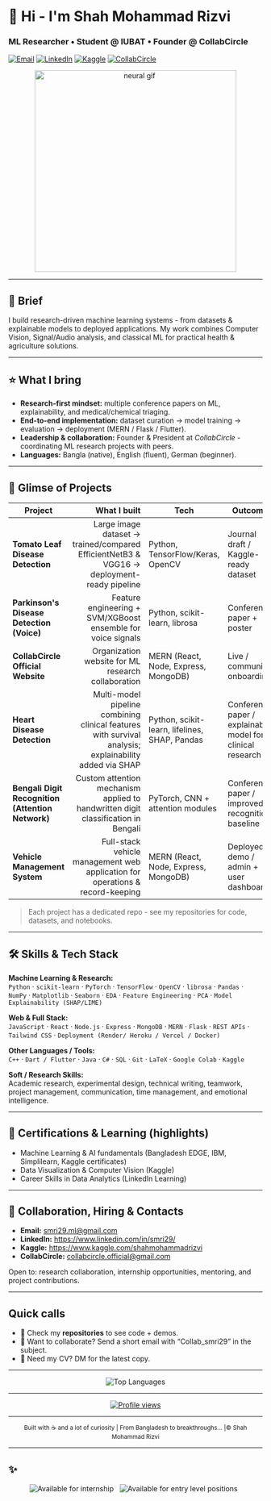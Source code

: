 # 👋 Hi - I'm **Shah Mohammad Rizvi**  
### ML Researcher • Student @ IUBAT • Founder @ CollabCircle

[![Email](https://img.shields.io/badge/Email-smri29.ml%40gmail.com-blue?style=flat&logo=gmail&logoColor=white)](mailto:smri29.ml@gmail.com)
[![LinkedIn](https://img.shields.io/badge/LinkedIn-smri29-blue?style=flat&logo=linkedin)](https://www.linkedin.com/in/smri29/)
[![Kaggle](https://img.shields.io/badge/Kaggle-shahmohammadrizvi-orange?style=flat&logo=kaggle)](https://www.kaggle.com/shahmohammadrizvi)
[![CollabCircle](https://img.shields.io/badge/LinkedIn-CollabCircleOfficial-blue?style=flat&logo=linkedin)](https://www.linkedin.com/company/collabcircle-official/)

<p align="center">
  <img src="https://github.com/smri29/smri29/blob/main/neural.gif" alt="neural gif" width="400" />
</p>

---

## 🔭 Brief
I build research-driven machine learning systems - from datasets & explainable models to deployed applications. My work combines Computer Vision, Signal/Audio analysis, and classical ML for practical health & agriculture solutions.

---

## ⭐ What I bring
- **Research-first mindset:** multiple conference papers on ML, explainability, and medical/chemical triaging.  
- **End-to-end implementation:** dataset curation → model training → evaluation → deployment (MERN / Flask / Flutter).  
- **Leadership & collaboration:** Founder & President at *CollabCircle* - coordinating ML research projects with peers.  
- **Languages:** Bangla (native), English (fluent), German (beginner).

---

## 🚀 Glimse of Projects
| Project | What I built | Tech | Outcome |
|---|---:|---|---|
| **Tomato Leaf Disease Detection** | Large image dataset → trained/compared EfficientNetB3 & VGG16 → deployment-ready pipeline | Python, TensorFlow/Keras, OpenCV | Journal draft / Kaggle-ready dataset |
| **Parkinson's Disease Detection (Voice)** | Feature engineering + SVM/XGBoost ensemble for voice signals | Python, scikit-learn, librosa | Conference paper + poster |
| **CollabCircle Official Website** | Organization website for ML research collaboration | MERN (React, Node, Express, MongoDB) | Live / community onboarding |
| **Heart Disease Detection** | Multi-model pipeline combining clinical features with survival analysis; explainability added via SHAP | Python, scikit-learn, lifelines, SHAP, Pandas | Conference paper / explainable model for clinical research |
| **Bengali Digit Recognition (Attention Network)** | Custom attention mechanism applied to handwritten digit classification in Bengali | PyTorch, CNN + attention modules | Conference paper / improved recognition baseline |
| **Vehicle Management System** | Full-stack vehicle management web application for operations & record-keeping | MERN (React, Node, Express, MongoDB) | Deployed demo / admin + user dashboards |

> Each project has a dedicated repo - see my repositories for code, datasets, and notebooks.

---

## 🛠️ Skills & Tech Stack

**Machine Learning & Research:**  
`Python` · `scikit-learn` · `PyTorch` · `TensorFlow` · `OpenCV` · `librosa` · `Pandas` · `NumPy` · `Matplotlib` · `Seaborn` · `EDA` · `Feature Engineering` · `PCA` · `Model Explainability (SHAP/LIME)`

**Web & Full Stack:**  
`JavaScript` · `React` · `Node.js` · `Express` · `MongoDB` · `MERN` · `Flask` · `REST APIs` · `Tailwind CSS` · `Deployment (Render/ Heroku / Vercel / Docker)`

**Other Languages / Tools:**  
`C++` · `Dart / Flutter` · `Java` · `C#` · `SQL` · `Git` · `LaTeX` · `Google Colab` · `Kaggle`

**Soft / Research Skills:**  
Academic research, experimental design, technical writing, teamwork, project management, communication, time management, and emotional intelligence.

---

## 🏅 Certifications & Learning (highlights)
- Machine Learning & AI fundamentals (Bangladesh EDGE, IBM, Simplilearn, Kaggle certificates)  
- Data Visualization & Computer Vision (Kaggle)  
- Career Skills in Data Analytics (LinkedIn Learning)  

---

## 🤝 Collaboration, Hiring & Contacts
- **Email:** smri29.ml@gmail.com  
- **LinkedIn:** https://www.linkedin.com/in/smri29/  
- **Kaggle:** https://www.kaggle.com/shahmohammadrizvi  
- **CollabCircle:** collabcircle.official@gmail.com

Open to: research collaboration, internship opportunities, mentoring, and project contributions.

---

## Quick calls
- 🔎 Check my **repositories** to see code + demos.  
- 📩 Want to collaborate? Send a short email with “Collab_smri29” in the subject.  
- 📜 Need my CV? DM for the latest copy.

---

<!-- GitHub stats + Top languages -->
<p align="center">
  <!-- Top languages card (shows full language names and bars) -->
  <img src="https://github-readme-stats.vercel.app/api/top-langs/?username=smri29&layout=compact&langs_count=8&theme=default" alt="Top Languages" />
</p>

---

<p align="center">
  <a href="https://github.com/smri29">
    <img src="https://komarev.com/ghpvc/?username=smri29" alt="Profile views" />
  </a>
</p>

---

<footer>
<p align="center">
  <sub>Built with ☕ and a lot of curiosity | From Bangladesh to breakthroughs... |© Shah Mohammad Rizvi</sub>
</p>
</footer>

<!-- =========================
     OPTIONAL TOUCH-ONS (paste BELOW your existing footer)
     These do not change your current content — they only add extra, helpful items.
     ========================= -->

---

## ✨ 
<p align="center">
  <img src="https://img.shields.io/badge/Available%20for-Internship-blue?style=flat" alt="Available for internship" />
  &nbsp;
  <img src="https://img.shields.io/badge/Available%20for-Entry%20Level%20Positions-green?style=flat" alt="Available for entry level positions" />
  &nbsp;
</p>



